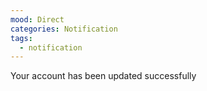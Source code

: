 ```yaml
---
mood: Direct
categories: Notification
tags:
  - notification
---
```

Your account has been updated successfully